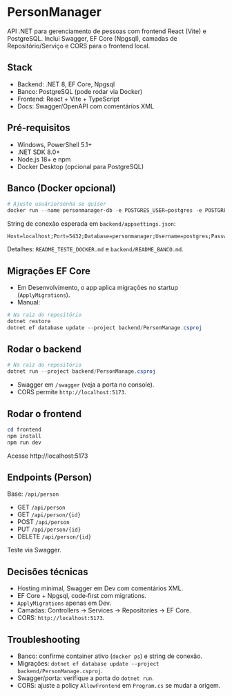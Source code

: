 # PersonManager

API .NET para gerenciamento de pessoas com frontend React (Vite) e PostgreSQL. Inclui Swagger, EF Core (Npgsql), camadas de Repositório/Serviço e CORS para o frontend local.

## Stack

- Backend: .NET 8, EF Core, Npgsql
- Banco: PostgreSQL (pode rodar via Docker)
- Frontend: React + Vite + TypeScript
- Docs: Swagger/OpenAPI com comentários XML

## Pré‑requisitos

- Windows, PowerShell 5.1+
- .NET SDK 8.0+
- Node.js 18+ e npm
- Docker Desktop (opcional para PostgreSQL)

## Banco (Docker opcional)

```powershell
# Ajuste usuário/senha se quiser
docker run --name personmanager-db -e POSTGRES_USER=postgres -e POSTGRES_PASSWORD=postgres -e POSTGRES_DB=personmanager -p 5432:5432 -d postgres:16
```

String de conexão esperada em `backend/appsettings.json`:

```
Host=localhost;Port=5432;Database=personmanager;Username=postgres;Password=postgres
```

Detalhes: `README_TESTE_DOCKER.md` e `backend/README_BANCO.md`.

## Migrações EF Core

- Em Desenvolvimento, o app aplica migrações no startup (`ApplyMigrations`).
- Manual:

```powershell
# Na raiz do repositório
dotnet restore
dotnet ef database update --project backend/PersonManage.csproj
```

## Rodar o backend

```powershell
# Na raiz do repositório
dotnet run --project backend/PersonManage.csproj
```

- Swagger em `/swagger` (veja a porta no console).
- CORS permite `http://localhost:5173`.

## Rodar o frontend

```powershell
cd frontend
npm install
npm run dev
```

Acesse http://localhost:5173

## Endpoints (Person)

Base: `/api/person`

- GET `/api/person`
- GET `/api/person/{id}`
- POST `/api/person`
- PUT `/api/person/{id}`
- DELETE `/api/person/{id}`

Teste via Swagger.

## Decisões técnicas

- Hosting minimal, Swagger em Dev com comentários XML.
- EF Core + Npgsql, code‑first com migrations.
- `ApplyMigrations` apenas em Dev.
- Camadas: Controllers → Services → Repositories → EF Core.
- CORS: `http://localhost:5173`.

## Troubleshooting

- Banco: confirme container ativo (`docker ps`) e string de conexão.
- Migrações: `dotnet ef database update --project backend/PersonManage.csproj`.
- Swagger/porta: verifique a porta do `dotnet run`.
- CORS: ajuste a policy `AllowFrontend` em `Program.cs` se mudar a origem.
